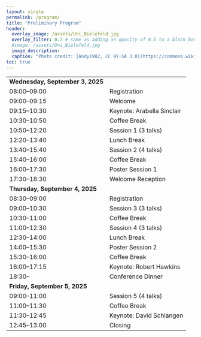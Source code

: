 ```yaml
---
layout: single
permalink: /program/
title: "Preliminary Program"
header:
  overlay_image: /assets/Uni_Bielefeld.jpg
  overlay_filter: 0.7 # same as adding an opacity of 0.5 to a black background
  #image: /assets/Uni_Bielefeld.jpg
  image_description: 
  caption: "Photo credit: [Andy1982, CC BY-SA 3.0](https://commons.wikimedia.org/wiki/File:Uni_Bielefeld.jpg) via Wikimedia Commons"
toc: true
---
```


|  |  |
| ----- | ----- |
| **Wednesday, September 3, 2025** | |
| 08:00–09:00 | Registration |
| 09:00–09:15 | Welcome |
| 09:15–10:30 | Keynote: Arabella Sinclair |
| 10:30–10:50 | Coffee Break |
| 10:50–12:20 | Session 1 (3 talks) |
| 12:20–13:40 | Lunch Break |
| 13:40–15:40 | Session 2 (4 talks) |
| 15:40–16:00 | Coffee Break |
| 16:00–17:30 | Poster Session 1 |
| 17:30–18:30 | Welcome Reception |
| **Thursday, September 4, 2025** | |
| 08:30–09:00 | Registration |
| 09:00–10:30 | Session 3 (3 talks) |
| 10:30–11:00 | Coffee Break |
| 11:00–12:30 | Session 4 (3 talks) |
| 12:30–14:00 | Lunch Break |
| 14:00–15:30 | Poster Session 2 |
| 15:30–16:00 | Coffee Break |
| 16:00–17:15 | Keynote: Robert Hawkins |
| 18:30–      | Conference Dinner |
| **Friday, September 5, 2025** | |
| 09:00–11:00 | Session 5 (4 talks)| 
| 11:00–11:30 | Coffee Break| 
| 11:30–12:45 | Keynote: David Schlangen | 
| 12:45–13:00 | Closing |
